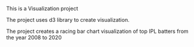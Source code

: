 This is a Visualization project

The project uses d3 library to create visualization.

The project creates a racing bar chart visualization of top IPL batters from the year 2008 to 2020
